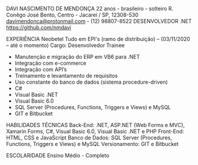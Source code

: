 DAVI NASCIMENTO DE MENDONÇA
22 anos - brasileiro - solteiro
R. Conêgo José Bento, Centro - Jacarei / SP, 12308-530
davimendonca@protonmail.com - (12) 98807-8522
DESENVOLVEDOR .NET
https://github.com/nmdavi

EXPERIÊNCIA
Neobetel Tudo em EPI's (ramo de distribuição) – (03/11/2020 – até o momento)
Cargo: Desenvolvedor Trainee
-	Manutenção e migração do ERP em VB6 para .NET
-	Integração com e-commerce
-	Integração com API’s
-	Treinamento e levantamento de requisitos
-	Uso constante do banco de dados (sistema procedure-driven)
-	C#
-	Visual Basic .NET
-	Visual Basic 6.0
-	SQL Server (Procedures, Functions, Triggers e Views) e MySQL
-	GIT e Bitbucket

HABILIDADES TÉCNICAS
Back-End: .NET, ASP.NET (Web Forms e MVC), Xamarin Forms, C#, Visual Basic 6.0, Visual Basic .NET e PHP
Front-End: HTML, CSS e JavaScript
Banco de Dados: SQL Server (Procedures, Functions, Triggers e Views) e MySQL
Versionamento: GIT e Bitbucket

ESCOLARIDADE
Ensino Médio - Completo
